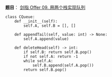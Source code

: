 **题目**：
<a href="https://leetcode-cn.com/problems/yong-liang-ge-zhan-shi-xian-dui-lie-lcof/" target="_blank">剑指 Offer 09. 用两个栈实现队列</a>


```
class CQueue:
    def __init__(self):
        self.A, self.B = [], []

    def appendTail(self, value: int) -> None:
        self.A.append(value)

    def deleteHead(self) -> int:
        if self.B: return self.B.pop()
        if not self.A: return -1
        while self.A:
            self.B.append(self.A.pop())
        return self.B.pop()
```
